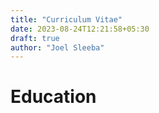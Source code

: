 ```yaml
---
title: "Curriculum Vitae"
date: 2023-08-24T12:21:58+05:30
draft: true
author: "Joel Sleeba"
---
```


# Education



